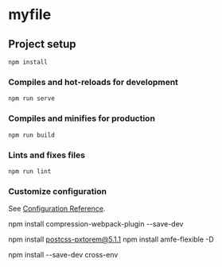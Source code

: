 # myfile

## Project setup
```
npm install
```

### Compiles and hot-reloads for development
```
npm run serve
```

### Compiles and minifies for production
```
npm run build
```

### Lints and fixes files
```
npm run lint
```

### Customize configuration
See [Configuration Reference](https://cli.vuejs.org/config/).


npm install compression-webpack-plugin --save-dev

npm install postcss-pxtorem@5.1.1
npm install amfe-flexible -D

npm install --save-dev cross-env